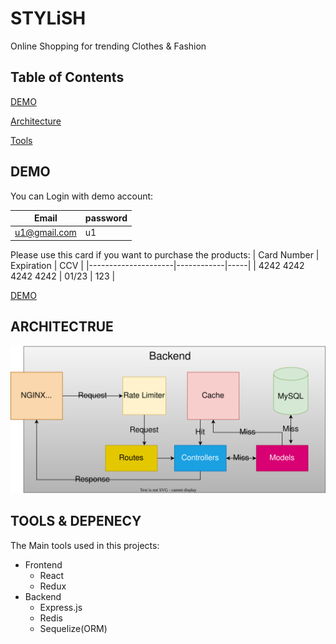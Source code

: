 # STYLiSH

Online Shopping for trending Clothes & Fashion

## Table of Contents  

[DEMO](#demo)

[Architecture](#architectrue)

[Tools](#tools--depenecy)

## DEMO

You can Login with demo account:

| Email        | password |
|--------------|----------|
| u1@gmail.com | u1       |

Please use this card if you want to purchase the products:
| Card Number         | Expiration | CCV |
|---------------------|------------|-----|
| 4242 4242 4242 4242 | 01/23      | 123 |

[DEMO](http://18.182.2.156)

## ARCHITECTRUE

![alt text](/images/Architecture.svg)

## TOOLS & DEPENECY

The Main tools used in this projects:

* Frontend
  * React
  * Redux
* Backend
  * Express.js
  * Redis
  * Sequelize(ORM)
